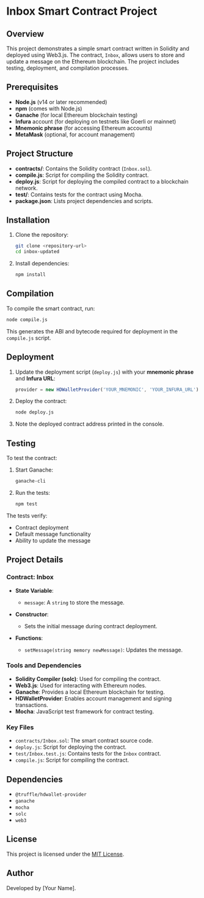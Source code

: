 # Inbox Smart Contract Project

## Overview

This project demonstrates a simple smart contract written in Solidity and deployed using Web3.js. The contract, `Inbox`, allows users to store and update a message on the Ethereum blockchain. The project includes testing, deployment, and compilation processes.

## Prerequisites

- **Node.js** (v14 or later recommended)
- **npm** (comes with Node.js)
- **Ganache** (for local Ethereum blockchain testing)
- **Infura** account (for deploying on testnets like Goerli or mainnet)
- **Mnemonic phrase** (for accessing Ethereum accounts)
- **MetaMask** (optional, for account management)

## Project Structure

- **contracts/**: Contains the Solidity contract (`Inbox.sol`).
- **compile.js**: Script for compiling the Solidity contract.
- **deploy.js**: Script for deploying the compiled contract to a blockchain network.
- **test/**: Contains tests for the contract using Mocha.
- **package.json**: Lists project dependencies and scripts.

## Installation

1. Clone the repository:

   ```bash
   git clone <repository-url>
   cd inbox-updated
   ```

2. Install dependencies:
   ```bash
   npm install
   ```

## Compilation

To compile the smart contract, run:

```bash
node compile.js
```

This generates the ABI and bytecode required for deployment in the `compile.js` script.

## Deployment

1. Update the deployment script (`deploy.js`) with your **mnemonic phrase** and **Infura URL**:

   ```javascript
   provider = new HDWalletProvider('YOUR_MNEMONIC', 'YOUR_INFURA_URL');
   ```

2. Deploy the contract:

   ```bash
   node deploy.js
   ```

3. Note the deployed contract address printed in the console.

## Testing

To test the contract:

1. Start Ganache:

   ```bash
   ganache-cli
   ```

2. Run the tests:
   ```bash
   npm test
   ```

The tests verify:

- Contract deployment
- Default message functionality
- Ability to update the message

## Project Details

### Contract: Inbox

- **State Variable**:

  - `message`: A `string` to store the message.

- **Constructor**:

  - Sets the initial message during contract deployment.

- **Functions**:
  - `setMessage(string memory newMessage)`: Updates the message.

### Tools and Dependencies

- **Solidity Compiler (solc)**: Used for compiling the contract.
- **Web3.js**: Used for interacting with Ethereum nodes.
- **Ganache**: Provides a local Ethereum blockchain for testing.
- **HDWalletProvider**: Enables account management and signing transactions.
- **Mocha**: JavaScript test framework for contract testing.

### Key Files

- `contracts/Inbox.sol`: The smart contract source code.
- `deploy.js`: Script for deploying the contract.
- `test/Inbox.test.js`: Contains tests for the `Inbox` contract.
- `compile.js`: Script for compiling the contract.

## Dependencies

- `@truffle/hdwallet-provider`
- `ganache`
- `mocha`
- `solc`
- `web3`

## License

This project is licensed under the [MIT License](https://opensource.org/licenses/MIT).

## Author

Developed by [Your Name].
